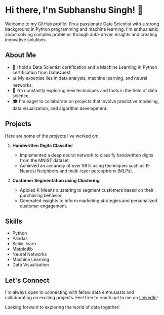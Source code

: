 # Hi there, I'm Subhanshu Singh! 👋

Welcome to my GitHub profile! I'm a passionate Data Scientist with a strong background in Python programming and machine learning. I'm enthusiastic about solving complex problems through data-driven insights and creating innovative solutions.

## About Me

- 🌱 I hold a Data Scientist certification and a Machine Learning in Python certification from DataQuest.
- 📊 My expertise lies in data analysis, machine learning, and neural networks.
- 🔬 I'm constantly exploring new techniques and tools in the field of data science.
- 🎓 I'm eager to collaborate on projects that involve predictive modeling, data visualization, and algorithm development.

## Projects

Here are some of the projects I've worked on:

1. **Handwritten Digits Classifier**
   - Implemented a deep neural network to classify handwritten digits from the MNIST dataset.
   - Achieved an accuracy of over 98% using techniques such as K-Nearest Neighbors and multi-layer perceptrons (MLPs).

2. **Customer Segmentation using Clustering**
   - Applied K-Means clustering to segment customers based on their purchasing behavior.
   - Generated insights to inform marketing strategies and personalized customer engagement.

## Skills

- Python
- Pandas
- Scikit-learn
- Matplotlib
- Neural Networks
- Machine Learning
- Data Visualization

## Let's Connect

I'm always open to connecting with fellow data enthusiasts and collaborating on exciting projects. Feel free to reach out to me on [LinkedIn](https://www.linkedin.com/in/subhanshu-singh/)!

Looking forward to exploring the world of data together!

